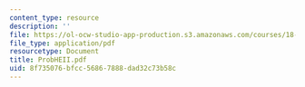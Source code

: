 ```yaml
---
content_type: resource
description: ''
file: https://ol-ocw-studio-app-production.s3.amazonaws.com/courses/18-303-linear-partial-differential-equations-fall-2006/8f735076bfcc56867888dad32c73b58c_ProbHEII.pdf
file_type: application/pdf
resourcetype: Document
title: ProbHEII.pdf
uid: 8f735076-bfcc-5686-7888-dad32c73b58c
---
```

